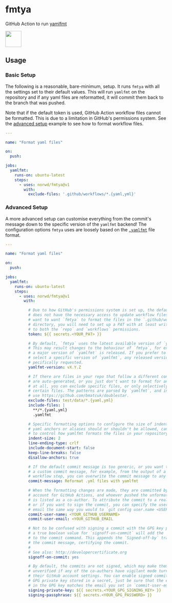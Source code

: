 # fmtya

GitHub Action to run [yamlfmt]

<img src="/../../../../norwd/human/blob/main/docs/automatic-logo.svg" height="50" />

## Usage

### Basic Setup

The following is a reasonable, bare-minimum, setup.
It runs `fmtya` with all the settings set to their default values.
This will run `yamlfmt` on the repository and if any yaml files are reformatted, it will commit them back to the branch that was pushed.

Note that if the default token is used, GitHub Action workflow files cannot be formatted.
This is due to a limitation in GitHub's permissions system. See the [advanced setup] example to see how to format workflow files.

```yaml
---

name: "Format yaml files"

on:
  push:

jobs:
  yamlfmt:
    runs-on: ubuntu-latest
    steps:
      - uses: norwd/fmtya@v1
        with:
          exclude-files: '.github/workflows/*.{yaml,yml}'
```

### Advanced Setup

A more advanced setup can customise everything from the commit's message down to the specific version of the `yamlfmt` backend!
The configuration options `fmtya` uses are loosely based on the [`.yamlfmt`] file format.

```yaml
---

name: "Format yaml files"

on:
  push:

jobs:
  yamlfmt:
    runs-on: ubuntu-latest
    steps:
      - uses: norwd/fmtya@v1
        with:

          # Due to how GitHub's permissions system is set up, the default token
          # does not have the necessary access to update workflow files. If you
          # want to want `fmtya` to format the files in the `.github/workflows`
          # directory, you will need to set up a PAT with at least write access
          # to both the `repo` and `workflows` permissions.
          token: ${{ secrets.<YOUR_PAT> }}

          # By default, `fmtya` uses the latest available version of `yamlfmt`.
          # This may result changes to the behaviour of `fmtya`, for example if
          # a major version of `yamlfmt` is released. If you prefer to manually
          # select a specific version of `yamlfmt`, any released version can be 
          # pecifically requested.
          yamlfmt-version: vX.Y.Z

          # If there are files in your repo that follow a different convention,
          # are auto-generated, or you just don't want to format for any reason
          # at all, you can exclude specific files, or only selectively include
          # certain files. The patterns are parsed by `yamlfmt`, and internally
          # use https://github.com/bmatcuk/doublestar.
          exclude-files: test/data/*.{yaml,yml}
          include-files: |
            **/*.{yaml,yml}
            .yamlfmt

          # Specific formatting options to configure the size of indents, or if
          # yaml anchors or aliases should or shouldn't be allowed, can be used
          # to control how yamlfmt formats the files in your repository.
          indent-size: 2
          line-ending-type: crlf
          include-document-start: false
          keep-line-breaks: false
          disallow-anchors: true

          # If the default commit message is too generic, or you want to create
          # a custom commit message, for example, from the output of a previous
          # workflow step, you can overwrite the commit message to any string.
          commit-message: Reformat .yml files with yamlfmt

          # When the formatting changes are made, they are committed by the bot
          # account for GitHub Actions, and whoever pushed the unformatted file
          # is listed as a co-author. To attribute the commit to a real person,
          # or if you want to sign the commit, you can specify the username and
          # email the same way you would to `git config user.name <USERNAME>`.
          commit-user-name: <YOUR_GITHUB_USERNAME>
          commit-user-email: <YOUR_GITHUB_EMAIL

          # Not to be confused with signing a commit with the GPG key provided,
          # a true boolean value for `signoff-on-commit` will add the `-s` flag
          # to the commit command. This appends the `Signed-off-by` trailler to
          # the commit message, certifying the commit.
          #
          # See also: http://developercertificate.org
          signoff-on-commit: yes

          # By default, the commits are not signed, which may make them show as
          # unverified if any of the co-authors have vigilant mode turned on in
          # their GitHub account settings. You can enable signed commits with a
          # GPG private key stored in a secret, just be sure that the email set
          # in the GPG key matches the email you set in `commit-user-email`!
          signing-private-key: ${{ secrets.<YOUR_GPG_SIGNING_KEY> }}
          signing-passphrase: ${{ secrets.<YOUR_GPG_PASSWORD> }}
```

[yamlfmt]: https://github.com/google/yamlfmt
[advanced setup]: #advanced-setup
[`.yamlfmt`]: https://github.com/google/yamlfmt#configuration
